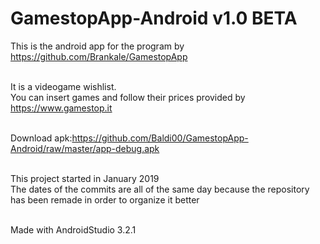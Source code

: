 <h1>GamestopApp-Android v1.0 BETA</h1>

This is the android app for the program by https://github.com/Brankale/GamestopApp<br><br>

It is a videogame wishlist.<br>
You can insert games and follow their prices provided by https://www.gamestop.it<br><br>

Download apk:https://github.com/Baldi00/GamestopApp-Android/raw/master/app-debug.apk<br><br>

This project started in January 2019<br>
The dates of the commits are all of the same day because the repository has been remade in order to organize it better<br><br>

Made with AndroidStudio 3.2.1
